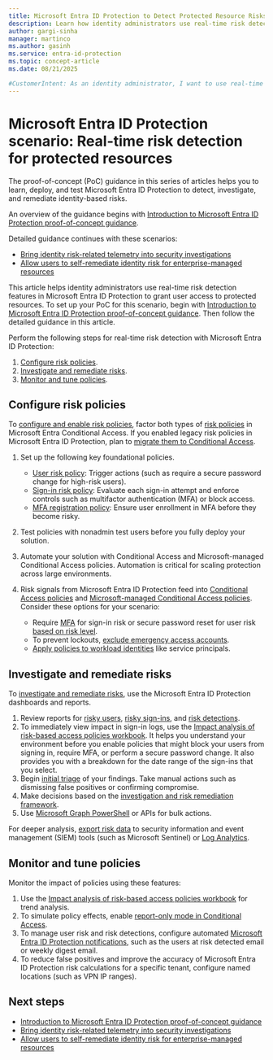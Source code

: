 ```yaml
---
title: Microsoft Entra ID Protection to Detect Protected Resource Risks
description: Learn how identity administrators use real-time risk detection features in Microsoft Entra ID Protection to grant user access to protected resources.
author: gargi-sinha
manager: martinco
ms.author: gasinh
ms.service: entra-id-protection
ms.topic: concept-article
ms.date: 08/21/2025

#CustomerIntent: As an identity administrator, I want to use real-time risk detection features in Microsoft Entra ID Protection so that I can grant user access to protected resources.
---
```

# Microsoft Entra ID Protection scenario: Real-time risk detection for protected resources

The proof-of-concept (PoC) guidance in this series of articles helps you to learn, deploy, and test Microsoft Entra ID Protection to detect, investigate, and remediate identity-based risks.

An overview of the guidance begins with [Introduction to Microsoft Entra ID Protection proof-of-concept guidance](id-protection-guide-introduction.md).

Detailed guidance continues with these scenarios:

- [Bring identity risk-related telemetry into security investigations](id-protection-guide-investigate.md)
- [Allow users to self-remediate identity risk for enterprise-managed resources](id-protection-guide-remediate.md)

This article helps identity administrators use real-time risk detection features in Microsoft Entra ID Protection to grant user access to protected resources. To set up your PoC for this scenario, begin with [Introduction to Microsoft Entra ID Protection proof-of-concept guidance](id-protection-guide-introduction.md). Then follow the detailed guidance in this article.

Perform the following steps for real-time risk detection with Microsoft Entra ID Protection:

1. [Configure risk policies](#configure-risk-policies).
1. [Investigate and remediate risks](#investigate-and-remediate-risks).
1. [Monitor and tune policies](#monitor-and-tune-policies).

## Configure risk policies

To [configure and enable risk policies](../id-protection/howto-identity-protection-configure-risk-policies.md), factor both types of [risk policies](../id-protection/concept-identity-protection-policies.md) in Microsoft Entra Conditional Access. If you enabled legacy risk policies in Microsoft Entra ID Protection, plan to [migrate them to Conditional Access](../id-protection/howto-identity-protection-configure-risk-policies.md#migrate-to-conditional-access).

1. Set up the following key foundational policies.

   - [User risk policy](../id-protection/howto-identity-protection-configure-risk-policies.md): Trigger actions (such as require a secure password change for high-risk users).
   - [Sign-in risk policy](../id-protection/howto-identity-protection-configure-risk-policies.md#sign-in-risk-policy-in-conditional-access): Evaluate each sign-in attempt and enforce controls such as multifactor authentication (MFA) or block access.
   - [MFA registration policy](../id-protection/howto-identity-protection-configure-mfa-policy.md): Ensure user enrollment in MFA before they become risky.
  
1. Test policies with nonadmin test users before you fully deploy your solution.
1. Automate your solution with Conditional Access and Microsoft-managed Conditional Access policies. Automation is critical for scaling protection across large environments.
1. Risk signals from Microsoft Entra ID Protection feed into [Conditional Access policies](../identity/conditional-access/policy-all-users-mfa-strength.md) and [Microsoft-managed Conditional Access policies](../identity/conditional-access/managed-policies.md). Consider these options for your scenario:

   - Require [MFA](../identity/authentication/tutorial-enable-azure-mfa.md) for sign-in risk or secure password reset for user risk [based on risk level](../identity/authentication/tutorial-risk-based-sspr-mfa.md).
   - To prevent lockouts, [exclude emergency access accounts](../identity/role-based-access-control/security-emergency-access.md).
   - [Apply policies to workload identities](../identity/conditional-access/workload-identity.md) like service principals.

## Investigate and remediate risks

To [investigate and remediate risks](../id-protection/howto-identity-protection-remediate-unblock.md), use the Microsoft Entra ID Protection dashboards and reports.

1. Review reports for [risky users](../id-protection/howto-identity-protection-investigate-risk.md#risky-users-report), [risky sign-ins](../id-protection/howto-identity-protection-investigate-risk.md#risky-sign-ins-report), and [risk detections](../id-protection/howto-identity-protection-investigate-risk.md#risk-detections-report).
1. To immediately view impact in sign-in logs, use the [Impact analysis of risk-based access policies workbook](../id-protection/workbook-risk-based-policy-impact.md). It helps you understand your environment before you enable policies that might block your users from signing in, require MFA, or perform a secure password change. It also provides you with a breakdown for the date range of the sign-ins that you select.
1. Begin [initial triage](../id-protection/howto-identity-protection-investigate-risk.md#initial-triage) of your findings. Take manual actions such as dismissing false positives or confirming compromise.
1. Make decisions based on the [investigation and risk remediation framework](../id-protection/howto-identity-protection-investigate-risk.md#investigation-and-risk-remediation-framework).
1. Use [Microsoft Graph PowerShell](../id-protection/howto-identity-protection-graph-api.md) or APIs for bulk actions.

For deeper analysis, [export risk data](../id-protection/howto-export-risk-data.md) to security information and event management (SIEM) tools (such as Microsoft Sentinel) or [Log Analytics](../id-protection/howto-export-risk-data.md#log-analytics).

## Monitor and tune policies

Monitor the impact of policies using these features:

1. Use the [Impact analysis of risk-based access policies workbook](../id-protection/workbook-risk-based-policy-impact.md) for trend analysis.
1. To simulate policy effects, enable [report-only mode in Conditional Access](../identity/conditional-access/concept-conditional-access-report-only.md).
1. To manage user risk and risk detections, configure automated [Microsoft Entra ID Protection notifications](../id-protection/howto-identity-protection-configure-notifications.md), such as the users at risk detected email or weekly digest email.
1. To reduce false positives and improve the accuracy of Microsoft Entra ID Protection risk calculations for a specific tenant, configure named locations (such as VPN IP ranges).

## Next steps

- [Introduction to Microsoft Entra ID Protection proof-of-concept guidance](id-protection-guide-introduction.md)
- [Bring identity risk-related telemetry into security investigations](id-protection-guide-investigate.md)
- [Allow users to self-remediate identity risk for enterprise-managed resources](id-protection-guide-remediate.md)
